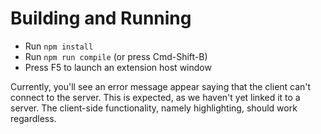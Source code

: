 # Building and Running

- Run `npm install`
- Run `npm run compile` (or press Cmd-Shift-B)
- Press F5 to launch an extension host window

Currently, you'll see an error message appear saying that the client can't
connect to the server. This is expected, as we haven't yet linked it to a
server. The client-side functionality, namely highlighting, should work
regardless.
